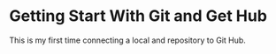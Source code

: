 # Getting Start With Git and Get Hub

This is my first time connecting a local and repository to Git Hub.
